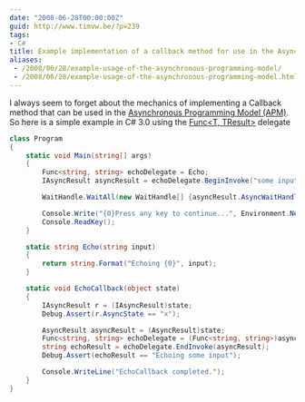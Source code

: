 ```yaml
---
date: "2008-06-28T00:00:00Z"
guid: http://www.timvw.be/?p=239
tags:
- C#
title: Example implementation of a callback method for use in the Asynchronous Programming Model
aliases:
 - /2008/06/28/example-usage-of-the-asynchronous-programming-model/
 - /2008/06/28/example-usage-of-the-asynchronous-programming-model.html  
---
```

I always seem to forget about the mechanics of implementing a Callback method that can be used in the [Asynchronous Programming Model (APM)](http://msdn.microsoft.com/en-us/library/ms228963(VS.80).aspx). So here is a simple example in C# 3.0 using the [Func<T, TResult>](http://msdn.microsoft.com/en-us/library/bb549151.aspx) delegate

```csharp
class Program
{
	static void Main(string[] args)
	{
		Func<string, string> echoDelegate = Echo;
		IAsyncResult asyncResult = echoDelegate.BeginInvoke("some input", EchoCallback, "x");

		WaitHandle.WaitAll(new WaitHandle[] {asyncResult.AsyncWaitHandle});

		Console.Write("{0}Press any key to continue...", Environment.NewLine);
		Console.ReadKey();
	}

	static string Echo(string input)
	{
		return string.Format("Echoing {0}", input);
	}

	static void EchoCallback(object state)
	{
		IAsyncResult r = (IAsyncResult)state;
		Debug.Assert(r.AsyncState == "x");

		AsyncResult asyncResult = (AsyncResult)state;
		Func<string, string> echoDelegate = (Func<string, string>)asyncResult.AsyncDelegate;
		string echoResult = echoDelegate.EndInvoke(asyncResult);
		Debug.Assert(echoResult == "Echoing some input");

		Console.WriteLine("EchoCallback completed.");
	}
}
```
